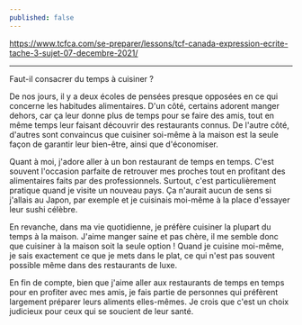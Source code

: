 ```yaml
---
published: false
---
```

https://www.tcfca.com/se-preparer/lessons/tcf-canada-expression-ecrite-tache-3-sujet-07-decembre-2021/

---

Faut-il consacrer du temps à cuisiner ?

De nos jours, il y a deux écoles de pensées presque opposées en ce qui concerne les habitudes alimentaires. D'un côté, certains adorent manger dehors, car ça leur donne plus de temps pour se faire des amis, tout en même temps leur faisant découvrir des restaurants connus. De l'autre côté, d'autres sont convaincus que cuisiner soi-même à la maison est la seule façon de garantir leur bien-être, ainsi que d'économiser.

Quant à moi, j'adore aller à un bon restaurant de temps en temps. C'est souvent l'occasion parfaite de retrouver mes proches tout en profitant des alimentaires faits par des professionnels. Surtout, c'est particulièrement pratique quand je visite un nouveau pays. Ça n'aurait aucun de sens si j'allais au Japon, par exemple et je cuisinais moi-même à la place d'essayer leur sushi célèbre.

En revanche, dans ma vie quotidienne, je préfère cuisiner la plupart du temps à la maison. J'aime manger saine et pas chère, il me semble donc que cuisiner à la maison soit la seule option ! Quand je cuisine moi-même, je sais exactement ce que je mets dans le plat, ce qui n'est pas souvent possible même dans des restaurants de luxe.

En fin de compte, bien que j'aime aller aux restaurants de temps en temps pour en profiter avec mes amis, je fais partie de personnes qui préfèrent largement préparer leurs aliments elles-mêmes. Je crois que c'est un choix judicieux pour ceux qui se soucient de leur santé.
